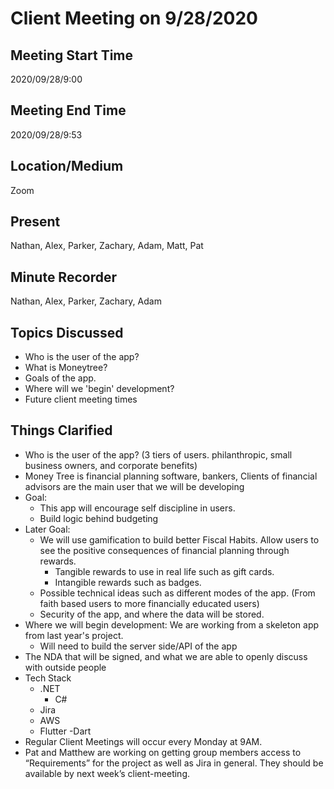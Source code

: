 # Client Meeting on 9/28/2020
## Meeting Start Time
2020/09/28/9:00
## Meeting End Time
2020/09/28/9:53
## Location/Medium
Zoom
## Present
Nathan, Alex, Parker, Zachary, Adam, Matt, Pat
## Minute Recorder
Nathan, Alex, Parker, Zachary, Adam
## Topics Discussed
- Who is the user of the app?
- What is Moneytree?
- Goals of the app.
- Where will we 'begin' development?
- Future client meeting times
## Things Clarified
- Who is the user of the app? (3 tiers of users. philanthropic, small business owners, and corporate benefits)
- Money Tree is financial planning software, bankers, Clients of financial advisors are the main user that we will be developing
- Goal:
    - This app will encourage self discipline in users.
    - Build logic behind budgeting
- Later Goal:
    - We will use gamification to build better Fiscal Habits. Allow users to see the positive consequences of financial planning through rewards.
        - Tangible rewards to use in real life such as gift cards.
        - Intangible rewards such as badges.
    - Possible technical ideas such as different modes of the app. (From faith based users to more financially educated users)
    - Security of the app, and where the data will be stored.
- Where we will begin development: We are working from a skeleton app from last year's project.
    - Will need to build the server side/API of the app
- The NDA that will be signed, and what we are able to openly discuss with outside people
- Tech Stack
    - .NET
        - C#
    - Jira
    - AWS
    - Flutter
        -Dart
- Regular Client Meetings will occur every Monday at 9AM.
- Pat and Matthew are working on getting group members access to “Requirements” for the project as well as Jira in general. They should be available by next week’s client-meeting.